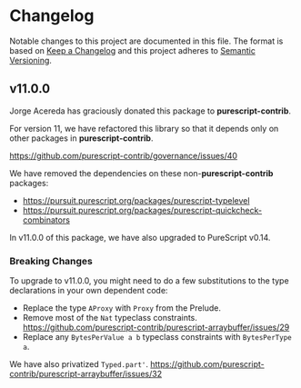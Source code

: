 # Changelog

Notable changes to this project are documented in this file. The format is based on [Keep a Changelog](https://keepachangelog.com/en/1.0.0/) and this project adheres to [Semantic Versioning](https://semver.org/spec/v2.0.0.html).

## v11.0.0

Jorge Acereda has graciously donated this package to __purescript-contrib__.

For version 11, we have refactored this library so that it depends only on
other packages in __purescript-contrib__.

https://github.com/purescript-contrib/governance/issues/40

We have removed the dependencies on these non-__purescript-contrib__ packages:

* https://pursuit.purescript.org/packages/purescript-typelevel
* https://pursuit.purescript.org/packages/purescript-quickcheck-combinators

In v11.0.0 of this package, we have also upgraded to PureScript v0.14.

### Breaking Changes

To upgrade to v11.0.0, you might need to do a few substitutions
to the type declarations in your own dependent code:

* Replace the type `AProxy` with `Proxy` from the Prelude.
* Remove most of the `Nat` typeclass constraints. https://github.com/purescript-contrib/purescript-arraybuffer/issues/29
* Replace any `BytesPerValue a b` typeclass constraints with `BytesPerType a`.

We have also privatized `Typed.part'`. https://github.com/purescript-contrib/purescript-arraybuffer/issues/32

